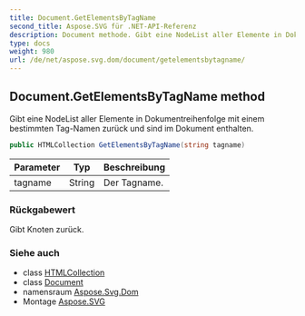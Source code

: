 ```yaml
---
title: Document.GetElementsByTagName
second_title: Aspose.SVG für .NET-API-Referenz
description: Document methode. Gibt eine NodeList aller Elemente in Dokumentreihenfolge mit einem bestimmten TagNamen zurück und sind im Dokument enthalten.
type: docs
weight: 980
url: /de/net/aspose.svg.dom/document/getelementsbytagname/
---
```

## Document.GetElementsByTagName method

Gibt eine NodeList aller Elemente in Dokumentreihenfolge mit einem bestimmten Tag-Namen zurück und sind im Dokument enthalten.

```csharp
public HTMLCollection GetElementsByTagName(string tagname)
```

| Parameter | Typ | Beschreibung |
| --- | --- | --- |
| tagname | String | Der Tagname. |

### Rückgabewert

Gibt Knoten zurück.

### Siehe auch

* class [HTMLCollection](../../../aspose.svg.collections/htmlcollection/)
* class [Document](../)
* namensraum [Aspose.Svg.Dom](../../document/)
* Montage [Aspose.SVG](../../../)


